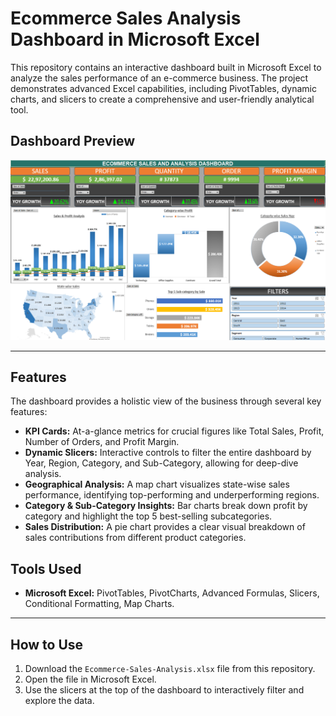
# Ecommerce Sales Analysis Dashboard in Microsoft Excel

This repository contains an interactive dashboard built in Microsoft Excel to analyze the sales performance of an e-commerce business. The project demonstrates advanced Excel capabilities, including PivotTables, dynamic charts, and slicers to create a comprehensive and user-friendly analytical tool.

## Dashboard Preview

![Dashboard Preview](DashBoard%20Image.png)




---

## Features

The dashboard provides a holistic view of the business through several key features:

* **KPI Cards:** At-a-glance metrics for crucial figures like Total Sales, Profit, Number of Orders, and Profit Margin.
* **Dynamic Slicers:** Interactive controls to filter the entire dashboard by Year, Region, Category, and Sub-Category, allowing for deep-dive analysis.
* **Geographical Analysis:** A map chart visualizes state-wise sales performance, identifying top-performing and underperforming regions.
* **Category & Sub-Category Insights:** Bar charts break down profit by category and highlight the top 5 best-selling subcategories.
* **Sales Distribution:** A pie chart provides a clear visual breakdown of sales contributions from different product categories.



## Tools Used

* **Microsoft Excel:** PivotTables, PivotCharts, Advanced Formulas, Slicers, Conditional Formatting, Map Charts.

---

## How to Use

1.  Download the `Ecommerce-Sales-Analysis.xlsx` file from this repository.
2.  Open the file in Microsoft Excel.
3.  Use the slicers at the top of the dashboard to interactively filter and explore the data.
